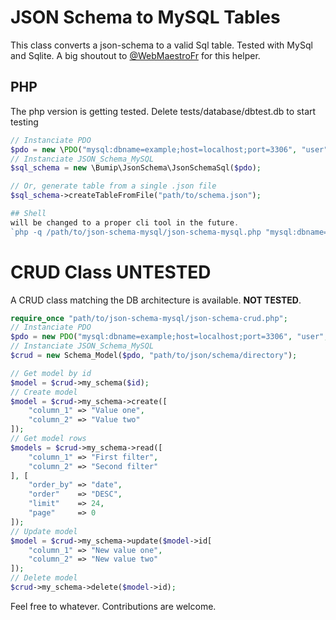 # JSON Schema to MySQL Tables

This class converts a json-schema to a valid Sql table. Tested with MySql and Sqlite.  A big shoutout to [@WebMaestroFr](https://github.com/WebMaestroFr) for this helper.  

## PHP
The php version is getting tested. Delete tests/database/dbtest.db to start testing  
```php
// Instanciate PDO
$pdo = new \PDO("mysql:dbname=example;host=localhost;port=3306", "user", "password");
// Instanciate JSON_Schema_MySQL
$sql_schema = new \Bumip\JsonSchema\JsonSchemaSql($pdo);

// Or, generate table from a single .json file
$sql_schema->createTableFromFile("path/to/schema.json");

## Shell
will be changed to a proper cli tool in the future.
`php -q /path/to/json-schema-mysql/json-schema-mysql.php "mysql:dbname=example;host=localhost;port=3306" "user" "password" "/path/to/json/schema/directory"`


```

# CRUD Class **UNTESTED**

A CRUD class matching the DB architecture is available. **NOT TESTED**.

```php
require_once "path/to/json-schema-mysql/json-schema-crud.php";
// Instanciate PDO
$pdo = new PDO("mysql:dbname=example;host=localhost;port=3306", "user", "password");
// Instanciate JSON_Schema_MySQL
$crud = new Schema_Model($pdo, "path/to/json/schema/directory");

// Get model by id
$model = $crud->my_schema($id);
// Create model
$model = $crud->my_schema->create([
    "column_1" => "Value one",
    "column_2" => "Value two"
]);
// Get model rows
$models = $crud->my_schema->read([
    "column_1" => "First filter",
    "column_2" => "Second filter"
], [
    "order_by" => "date",
    "order"    => "DESC",
    "limit"    => 24,
    "page"     => 0
]);
// Update model
$model = $crud->my_schema->update($model->id[
    "column_1" => "New value one",
    "column_2" => "New value two"
]);
// Delete model
$crud->my_schema->delete($model->id);
```

Feel free to whatever. Contributions are welcome.
